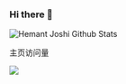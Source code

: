 ### Hi there 👋

![Hemant Joshi Github Stats](https://github-readme-stats.vercel.app/api?username=taojunnan&show_icons=true&title_color=fff&icon_color=79ff97&text_color=9f9f9f&bg_color=151515&hide=["contribs"])

主页访问量<br>

![](https://profile-counter.glitch.me/taojunnan/count.svg)

